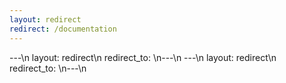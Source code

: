 ```yaml
---
layout: redirect
redirect: /documentation
---
```

---\n  layout: redirect\n   redirect_to: \n---\n
---\n  layout: redirect\n   redirect_to: \n---\n
